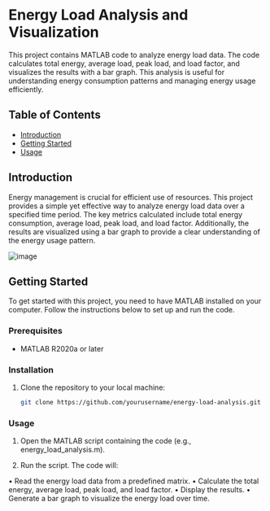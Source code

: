 # Energy Load Analysis and Visualization

This project contains MATLAB code to analyze energy load data. The code calculates total energy, average load, peak load, and load factor, and visualizes the results with a bar graph. This analysis is useful for understanding energy consumption patterns and managing energy usage efficiently.

## Table of Contents

- [Introduction](#introduction)
- [Getting Started](#getting-started)
- [Usage](#usage)

## Introduction

Energy management is crucial for efficient use of resources. This project provides a simple yet effective way to analyze energy load data over a specified time period.
The key metrics calculated include total energy consumption, average load, peak load, and load factor.
Additionally, the results are visualized using a bar graph to provide a clear understanding of the energy usage pattern.

![image](https://github.com/yusufkarabocekz/Energy-Load-Analysis-and-Visualization/assets/125998114/82a22340-a4b7-4999-aed8-fb00f4ceaaaf)


## Getting Started

To get started with this project, you need to have MATLAB installed on your computer. Follow the instructions below to set up and run the code.

### Prerequisites

- MATLAB R2020a or later

### Installation

1. Clone the repository to your local machine:

   ```bash
   git clone https://github.com/yourusername/energy-load-analysis.git

### Usage

1. Open the MATLAB script containing the code (e.g., energy_load_analysis.m).

2. Run the script. The code will:

 • Read the energy load data from a predefined matrix.
 • Calculate the total energy, average load, peak load, and load factor.
 • Display the results.
 • Generate a bar graph to visualize the energy load over time.
 
